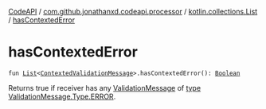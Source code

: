 [CodeAPI](../../index.md) / [com.github.jonathanxd.codeapi.processor](../index.md) / [kotlin.collections.List](index.md) / [hasContextedError](.)

# hasContextedError

`fun `[`List`](https://kotlinlang.org/api/latest/jvm/stdlib/kotlin.collections/-list/index.html)`<`[`ContextedValidationMessage`](../-contexted-validation-message/index.md)`>.hasContextedError(): `[`Boolean`](https://kotlinlang.org/api/latest/jvm/stdlib/kotlin/-boolean/index.html)

Returns true if receiver has any [ValidationMessage](../-validation-message/index.md) of [type](../-validation-message/type.md) [ValidationMessage.Type.ERROR](../-validation-message/-type/-e-r-r-o-r.md).

